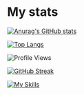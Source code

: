 # My stats
[![Anurag's GitHub stats](https://github-readme-stats.vercel.app/api?username=Enmaai0&show_icons=true&theme=radical)](https://github.com/anuraghazra/github-readme-stats)

[![Top Langs](https://github-readme-stats.vercel.app/api/top-langs/?username=Enmaai0&layout=compact&theme=radical&langs_count=8)](https://github.com/anuraghazra/github-readme-stats)

![Profile Views](https://komarev.com/ghpvc/?username=Enmaai0&color=blueviolet)

[![GitHub Streak](https://github-readme-streak-stats.herokuapp.com/?user=Enmaai0&theme=dark)](https://git.io/streak-stats)

[![My Skills](https://skillicons.dev/icons?i=c,cpp,linux,java,mysql,redis,postgresql,rabbitmq,elasticsearch,bash,react,spring,py,git,gitlab,github,idea,vscode,cloudflare)](https://skillicons.dev)
